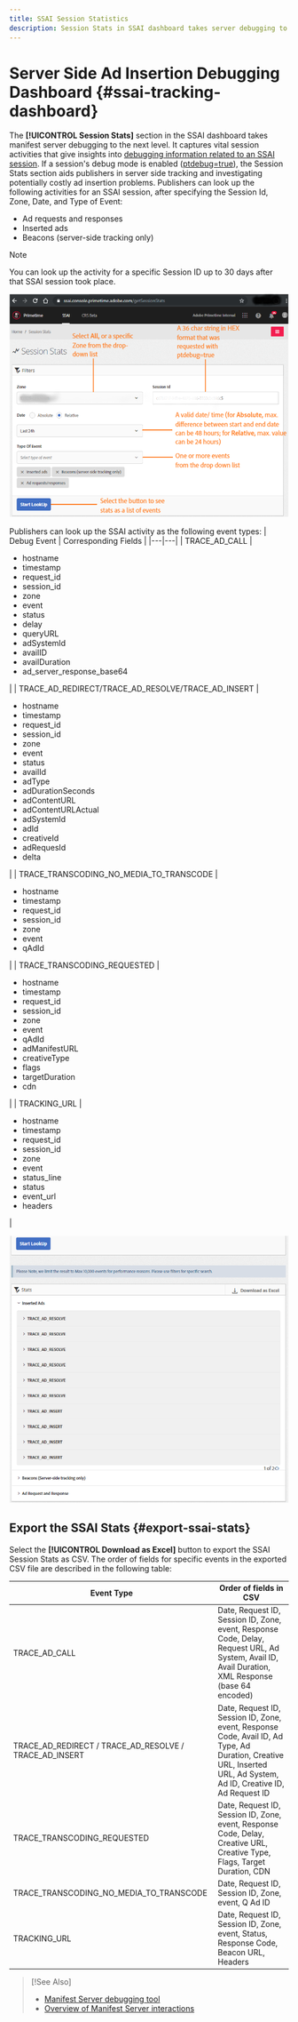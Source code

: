 ```yaml
---
title: SSAI Session Statistics
description: Session Stats in SSAI dashboard takes server debugging to the next level by capturing vital session activities such as ad requests/responses, inserted ads, and fired beacons. You can look up the activity for a specific Session ID up to 30 days of the SSAI session and export the session events.
---
```


# Server Side Ad Insertion Debugging Dashboard {#ssai-tracking-dashboard}

The **[!UICONTROL Session Stats]** section in the SSAI dashboard takes manifest server debugging to the next level. It captures vital session activities that give insights into [debugging information related to an SSAI session](manifest-server-debugging-tool.md). If a session's debug mode is enabled ([ptdebug=true](manifest-server-debugging-tool.md#debugging-tool-options)), the Session Stats section aids publishers in server side tracking and investigating potentially costly ad insertion problems.
Publishers can look up the following activities for an SSAI session, after specifying the Session Id, Zone, Date, and Type of Event:  

* Ad requests and responses
* Inserted ads
* Beacons (server-side tracking only)

>[!Note]
>
>You can look up the activity for a specific Session ID up to 30 days after that SSAI session took place.

![SSAI Session Statistics](assets/SSAI-Session-Stats.png)

Publishers can look up the SSAI activity as the following event types:
| Debug Event | Corresponding Fields |
|---|---|
| TRACE_AD_CALL | <ul><li>hostname</li><li>timestamp</li><li>request_id</li><li>session_id</li><li>zone</li><li>event</li><li>status</li><li>delay</li><li>queryURL</li><li>adSystemId</li><li>availID</li><li>availDuration</li><li>ad_server_response_base64</li></ul> |
| TRACE_AD_REDIRECT/TRACE_AD_RESOLVE/TRACE_AD_INSERT | <ul><li>hostname</li><li>timestamp</li><li>request_id</li><li>session_id</li><li>zone</li><li>event</li><li>status</li><li>availId</li><li>adType</li><li>adDurationSeconds</li><li>adContentURL</li><li>adContentURLActual</li><li>adSystemId</li><li>adId</li><li>creativeId</li><li>adRequesId</li><li>delta</li></ul> |
| TRACE_TRANSCODING_NO_MEDIA_TO_TRANSCODE | <ul><li>hostname</li><li>timestamp</li><li>request_id</li><li>session_id</li><li>zone</li><li>event</li><li>qAdId</li></ul> |
| TRACE_TRANSCODING_REQUESTED | <ul><li>hostname</li> <li>timestamp</li><li>request_id</li><li>session_id</li><li>zone</li><li>event</li><li>qAdId</li><li>adManifestURL</li><li>creativeType</li><li>flags</li><li>targetDuration</li><li>cdn</li></ul> |
| TRACKING_URL |<ul><li>hostname</li><li>timestamp</li><li>request_id</li><li>session_id</li><li>zone</li><li>event</li><li>status_line</li><li>status</li><li>event_url</li><li>headers</li></ul>|

![Session events](assets/Stats.png)

## Export the SSAI Stats {#export-ssai-stats}

Select the **[!UICONTROL Download as Excel]** button to export the SSAI Session Stats as CSV. The order of fields for specific events in the exported CSV file are described in the following table:

| Event Type | Order of fields in CSV |
|---|---|
| TRACE_AD_CALL | Date, Request ID, Session ID, Zone, event, Response Code, Delay, Request URL, Ad System, Avail ID, Avail Duration, XML Response (base 64 encoded) |
| TRACE_AD_REDIRECT / TRACE_AD_RESOLVE / TRACE_AD_INSERT | Date, Request ID, Session ID, Zone, event, Response Code, Avail ID, Ad Type, Ad Duration, Creative URL, Inserted URL, Ad System, Ad ID, Creative ID, Ad Request ID |
| TRACE_TRANSCODING_REQUESTED | Date, Request ID, Session ID, Zone, event, Response Code, Delay, Creative URL, Creative Type, Flags, Target Duration, CDN |
| TRACE_TRANSCODING_NO_MEDIA_TO_TRANSCODE | Date, Request ID, Session ID, Zone, event, Q Ad ID |
| TRACKING_URL | Date, Request ID, Session ID, Zone, event, Status, Response Code, Beacon URL, Headers |

>[!See Also]
>
>* [Manifest Server debugging tool](manifest-server-debugging-tool.md)
>* [Overview of Manifest Server interactions](msapi-topics/ms-overview.md)
